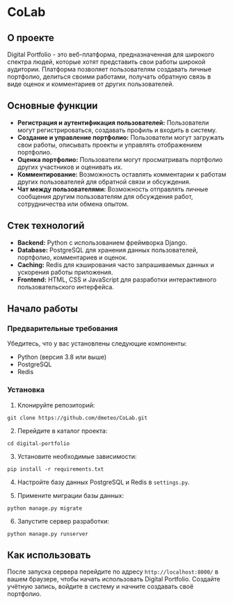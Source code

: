 # CoLab

## О проекте

Digital Portfolio - это веб-платформа, предназначенная для широкого спектра людей, которые хотят представить свои работы широкой аудитории. Платформа позволяет пользователям создавать личные портфолио, делиться своими работами, получать обратную связь в виде оценок и комментариев от других пользователей.

## Основные функции

- **Регистрация и аутентификация пользователей:** Пользователи могут регистрироваться, создавать профиль и входить в систему.
- **Создание и управление портфолио:** Пользователи могут загружать свои работы, описывать проекты и управлять отображением портфолио.
- **Оценка портфолио:** Пользователи могут просматривать портфолио других участников и оценивать их.
- **Комментирование:** Возможность оставлять комментарии к работам других пользователей для обратной связи и обсуждения.
- **Чат между пользователями:** Возможность отправлять личные сообщения другим пользователям для обсуждения работ, сотрудничества или обмена опытом.

## Стек технологий

- **Backend:** Python с использованием фреймворка Django.
- **Database:** PostgreSQL для хранения данных пользователей, портфолио, комментариев и оценок.
- **Caching:** Redis для кэширования часто запрашиваемых данных и ускорения работы приложения.
- **Frontend:** HTML, CSS и JavaScript для разработки интерактивного пользовательского интерфейса.

## Начало работы

### Предварительные требования

Убедитесь, что у вас установлены следующие компоненты:

- Python (версия 3.8 или выше)
- PostgreSQL
- Redis

### Установка

1. Клонируйте репозиторий:

```
git clone https://github.com/dmeteo/CoLab.git
```

2. Перейдите в каталог проекта:

```
cd digital-portfolio
```

3. Установите необходимые зависимости:

```
pip install -r requirements.txt
```

4. Настройте базу данных PostgreSQL и Redis в `settings.py`.

5. Примените миграции базы данных:

```
python manage.py migrate
```

6. Запустите сервер разработки:

```
python manage.py runserver
```

## Как использовать

После запуска сервера перейдите по адресу `http://localhost:8000/` в вашем браузере, чтобы начать использовать Digital Portfolio. Создайте учётную запись, войдите в систему и начните создавать своё портфолио.
